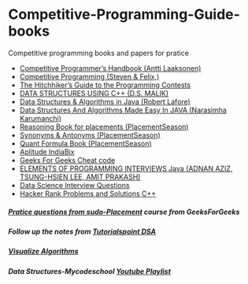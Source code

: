 # Competitive-Programming-Guide-books
Competitive programming books and papers for pratice
<ul>
  <li><a href="https://github.com/duttanaman1/Competitive-Programming-Guide-books/blob/main/Competitive%20Programmer%E2%80%99s%20Handbook.pdf">Competitive Programmer’s Handbook (Antti Laaksonen)</a></li>
   <li><a href="https://github.com/duttanaman1/Competitive-Programming-Guide-books/blob/main/Competitive%20Programming.pdf">Competitive Programming (Steven & Felix,)</a></li>
  <li><a href="https://github.com/duttanaman1/Competitive-Programming-Guide-books/blob/main/The%20Hitchhiker%E2%80%99s%20Guide%20to%20Programming%20Contests.pdf">The Hitchhiker’s Guide to the Programming Contests</a></li>
  
  <li><a href="https://github.com/duttanaman1/Competitive-Programming-Guide-books/blob/main/DATA%20STRUCTURES%20USING%20C%2B%2B.pdf">DATA STRUCTURES USING C++ (D.S. MALIK)</a></li>
  <li><a href="https://github.com/duttanaman1/Competitive-Programming-Guide-books/blob/main/data_structures_and_algorithms_in_java%20Robert%20Lafore.pdf">Data Structures & Algorithms in Java (Robert Lafore)</a></li>
  <li><a href="https://github.com/duttanaman1/Competitive-Programming-Guide-books/blob/main/Data%20Structures%20and%20Algorithms%20Made%20Easy%20in%20Java%20-%20Narasimha%20Karumanchi-min.pdf">Data Structures And Algorithms Made Easy In JAVA (Narasimha Karumanchi)</a></li>
  
  <li><a href="https://github.com/duttanaman1/Competitive-Programming-Guide-books/blob/main/Reasoning_Book_2018.pdf">Reasoning Book for placements (PlacementSeason)</a></li>  
  <li><a href="https://github.com/duttanaman1/Competitive-Programming-Guide-books/blob/main/Synonyms_Antonyms_2018.pdf">Synonyms & Antonyms (PlacementSeason)</a></li>
   <li><a href="https://github.com/duttanaman1/Competitive-Programming-Guide-books/blob/main/Quant%20Formula%20Book.pdf"> Quant Formula Book (PlacementSeason)</a></li>  
  <li><a href="https://github.com/duttanaman1/Competitive-Programming-Guide-books/blob/main/aptitude-Indiabix.pdf">Aplitude IndiaBix</li> 
  <li><a href="https://github.com/duttanaman1/Competitive-Programming-Guide-books/blob/main/GFG%20Cheatcode%20Book.pdf">Geeks For Geeks Cheat code</a></li>
  <li><a href="https://github.com/duttanaman1/Competitive-Programming-Guide-books/blob/main/Elements%20of%20Programming%20Interviews%20in%20Java_The%20Insiders'%20Guide.pdf">ELEMENTS OF PROGRAMMING INTERVIEWS Java (ADNAN AZIZ, TSUNG-HSIEN LEE, AMIT PRAKASH)</li>
   <li><a href="https://github.com/duttanaman1/Competitive-Programming-Guide-books/blob/main/datascience_Interview_questions.pdf">Data Science Interview Questions</li>
     <li><a href=" https://github.com/duttanaman1/Competitive-Programming-Guide-books/blob/main/hackerrank.pdf">Hacker Rank Problems and Solutions C++</li>
 
 </ul>
 
 
 <h5>Pratice questions from <a href="https://practice.geeksforgeeks.org/courses/SudoPlacement/">sudo-Placement</a> course from GeeksForGeeks</h5>
 <h5>Follow up the notes from <a href="https://www.tutorialspoint.com/data_structures_algorithms/index.htm">Tutorialspoint DSA</a></h5>
 <h5><a href="https://visualgo.net/en"> Visualize Algorithms</a></h5>
 <h5>Data Structures-Mycodeschool <a href="https://www.youtube.com/watch?v=92S4zgXN17o&list=PL2_aWCzGMAwI3W_JlcBbtYTwiQSsOTa6P">Youtube Playlist</a></h5>

